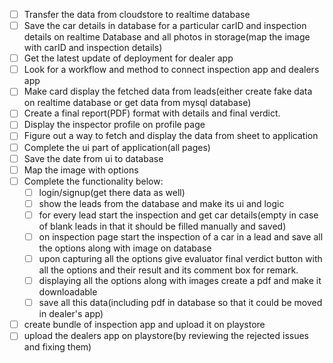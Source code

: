 - [ ] Transfer the data from cloudstore to realtime database
- [ ] Save the car details  in database for a particular carID and inspection details on realtime Database and all photos in storage(map the image with carID and inspection details)
- [ ] Get the latest update of deployment for dealer app
- [ ] Look for a workflow and method to connect inspection app and dealers app
- [ ] Make card display the fetched data from leads(either create fake data on realtime database or get data from mysql database)
- [ ] Create a final report(PDF) format with details and final verdict.
- [ ] Display the inspector profile on profile page
- [ ] Figure out a way to fetch and display the data from sheet to application
- [ ] Complete the ui part of application(all pages)
- [ ] Save the date from ui to database
- [ ] Map the image with options
- [ ] Complete the functionality below:
    - [ ] login/signup(get there data as well)
    - [ ] show the leads from the database and make its ui and logic
    - [ ] for every lead start the inspection and get car details(empty in case of blank leads in that it should be filled manually and saved)
    - [ ] on inspection page start the inspection of a car in a lead and save all the options along with image on database
    - [ ] upon capturing all the options give evaluator final verdict button with all the options and their result and its comment box for remark.
    - [ ] displaying all the options along with images create a pdf and make it downloadable
    - [ ] save all this data(including pdf in database so that it could be moved in dealer's app)
- [ ] create bundle of inspection app and upload it on playstore
- [ ] upload the dealers app on playstore(by reviewing the rejected issues and fixing them)
